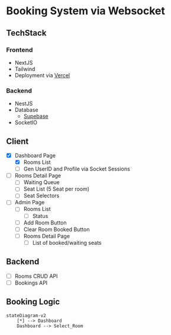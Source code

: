 # Booking System via Websocket

## TechStack

### Frontend
- NextJS
- Tailwind
- Deployment via [Vercel](vercel.com)

### Backend
- NestJS
- Database
  - [Supebase](supabase.com)
- SocketIO

## Client

- [x] Dashboard Page
  - [x] Rooms List
  - [ ] Gen UserID and Profile via Socket Sessions
- [ ] Rooms Detail Page
  - [ ] Waiting Queue
  - [ ] Seat List (5 Seat per room)
  - [ ] Seat Selectors
- [ ] Admin Page
  - [ ] Rooms List
    - [ ] Status
  - [ ] Add Room Button
  - [ ] Clear Room Booked Button
  - [ ] Rooms Detail Page
    - [ ] List of booked/waiting seats

## Backend

- [ ] Rooms CRUD API
- [ ] Bookings API

## Booking Logic

```mermaid
stateDiagram-v2
    [*] --> Dashboard
    Dashboard --> Select_Room

```